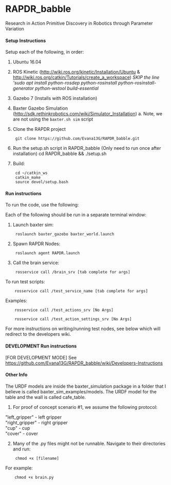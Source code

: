 # RAPDR_babble
Research in Action Primitive Discovery in Robotics through Parameter Variation

#### Setup Instructions
Setup each of the following, in order:

1. Ubuntu 16.04

2. ROS Kinetic (http://wiki.ros.org/kinetic/Installation/Ubuntu & http://wiki.ros.org/catkin/Tutorials/create_a_workspace)
*SKIP the line 'sudo apt install python-rosdep python-rosinstall python-rosinstall-generator python-wstool build-essential*

3. Gazebo 7 (Installs with ROS installation) 

4. Baxter Gazebo Simulation (http://sdk.rethinkrobotics.com/wiki/Simulator_Installation)
    a. Note, we are not using the `baxter.sh sim` script

5. Clone the RAPDR project

        git clone https://github.com/Evana13G/RAPDR_babble.git
        
6. Run the setup.sh script in RAPDR_babble (Only need to run once after installation)
        cd RAPDR_babble && ./setup.sh

7. Build:

        cd ~/catkin_ws
        catkin_make
        source devel/setup.bash

#### Run instructions

To run the code, use the following:

Each of the following should be run in a separate terminal window:

1. Launch baxter sim:

        roslaunch baxter_gazebo baxter_world.launch

2. Spawn RAPDR Nodes:

        roslaunch agent RAPDR.launch
        
3. Call the brain service:

        rosservice call /brain_srv [tab complete for args]

  
To run test scripts:

        rosservice call /test_service_name [tab complete for args]

Examples:

        rosservice call /test_actions_srv [No Args]
        
        rosservice call /test_action_settings_srv [No Args]
        
For more instructions on writing/running test nodes, see below which will redirect to the developers wiki. 

#### DEVELOPMENT Run instructions <br />
[FOR DEVELOPMENT MODE] See https://github.com/Evana13G/RAPDR_babble/wiki/Developers-Instructions

#### Other Info <br />
The URDF models are inside the baxter_simulation package in a folder that I believe is called baxter_sim_examples/models. The URDF model for the table and the wall is called cafe_table. 

1. For proof of concept scenario #1, we assume the following protocol:

"left_gripper" - left gripper <br />
"right_gripper" - right gripper <br />
"cup" - cup <br />
"cover" - cover <br />

2. Many of the .py files might not be runnable. Navigate to their directories and run:

        chmod +x [filename]
        
For example:

        chmod +x brain.py
        

